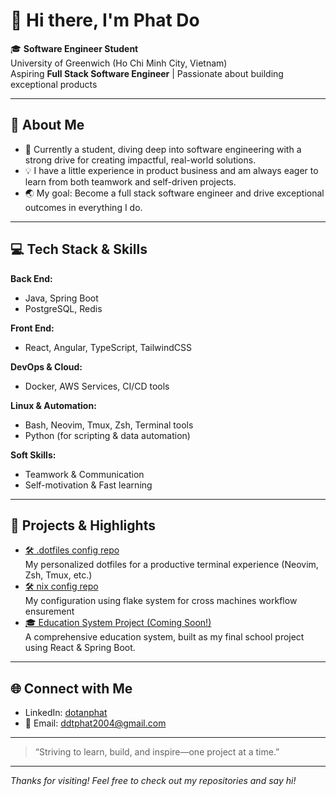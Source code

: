 # 👋 Hi there, I'm Phat Do

🎓 **Software Engineer Student**  
University of Greenwich (Ho Chi Minh City, Vietnam)  
Aspiring **Full Stack Software Engineer** | Passionate about building exceptional products

---

## 🚀 About Me

- 🌱 Currently a student, diving deep into software engineering with a strong drive for creating impactful, real-world solutions.
- 💡 I have a little experience in product business and am always eager to learn from both teamwork and self-driven projects.
- 🌏 My goal: Become a full stack software engineer and drive exceptional outcomes in everything I do.

---

## 💻 Tech Stack & Skills

**Back End:**
- Java, Spring Boot
- PostgreSQL, Redis

**Front End:**
- React, Angular, TypeScript, TailwindCSS

**DevOps & Cloud:**
- Docker, AWS Services, CI/CD tools

**Linux & Automation:**
- Bash, Neovim, Tmux, Zsh, Terminal tools
- Python (for scripting & data automation)

**Soft Skills:**
- Teamwork & Communication
- Self-motivation & Fast learning

---

## 📌 Projects & Highlights

- [🛠️ .dotfiles config repo](https://github.com/phatdtgcs220340/.dotfiles)  
  My personalized dotfiles for a productive terminal experience (Neovim, Zsh, Tmux, etc.)
- [🛠️ nix config repo](https://github.com/phatdtgcs220340/nix-config)  
  My configuration using flake system for cross machines workflow ensurement 
- [🎓 Education System Project (Coming Soon!)](#)  
  A comprehensive education system, built as my final school project using React & Spring Boot.

---

## 🌐 Connect with Me

- LinkedIn: [dotanphat](https://www.linkedin.com/in/dotanphat/)
- 📧 Email: ddtphat2004@gmail.com

---

> “Striving to learn, build, and inspire—one project at a time.”

---

_Thanks for visiting! Feel free to check out my repositories and say hi!_
